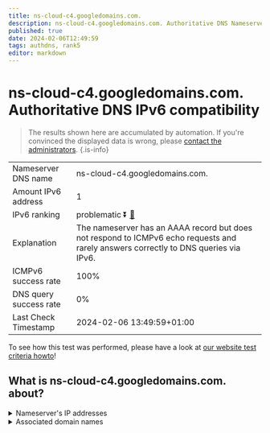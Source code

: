 ```yaml
---
title: ns-cloud-c4.googledomains.com.
description: ns-cloud-c4.googledomains.com. Authoritative DNS Nameserver IPv6 compatibility
published: true
date: 2024-02-06T12:49:59
tags: authdns, rank5
editor: markdown
---
```


# ns-cloud-c4.googledomains.com. Authoritative DNS IPv6 compatibility

> The results shown here are accumulated by automation. If you're convinced the displayed data is wrong, please [contact the administrators](/howto/chat). 
{.is-info}




|   |   |
| - | - |
| Nameserver DNS name | ns-cloud-c4.googledomains.com.
| Amount IPv6 address | 1
| IPv6 ranking | problematic :arrow_double_down: [🔗](/howto/ranking) |
| Explanation | The nameserver has an AAAA record but does not respond to ICMPv6 echo requests and rarely answers correctly to DNS queries via IPv6. |
| ICMPv6 success rate | 100%|
| DNS query success rate | 0% |
| Last Check Timestamp | 2024-02-06 13:49:59+01:00 |

To see how this test was performed, please have a look at [our website test criteria howto](/howto/testcriteria/authdns)!


## What is ns-cloud-c4.googledomains.com. about?




<details>
<summary>Nameserver's IP addresses</summary>

2001:4860:4802:38::6c

</details>



<details>
<summary>Associated domain names</summary>

www.tensorflow.org

</details>
